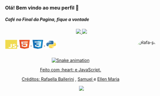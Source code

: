 ### Olá! Bem vindo ao meu perfil  👋
##### Café no Final da Pagina, fique a vontade</p>
<div align="center">
  <a href="https://github.com/Thiago-Regis">
  <img height="130em" src="https://github-readme-stats.vercel.app/api?username=Thiago-Regis&show_icons=true&theme=cobalt&include_all_commits=true&count_private=true"/>
  <img height="130em" src="https://github-readme-stats.vercel.app/api/top-langs/?username=Thiago-Regis&layout=compact&langs_count=7&theme=cobalt"/>
</div>
<div style="display: inline_block"><br>
  <img align="center" alt="Rafa-Js" height="30" width="40" src="https://raw.githubusercontent.com/devicons/devicon/master/icons/javascript/javascript-plain.svg">
  <img align="center" alt="Rafa-HTML" height="30" width="40" src="https://raw.githubusercontent.com/devicons/devicon/master/icons/html5/html5-original.svg">
  <img align="center" alt="Rafa-CSS" height="30" width="40" src="https://raw.githubusercontent.com/devicons/devicon/master/icons/css3/css3-original.svg">
  <img align="center" alt="Rafa-Python" height="30" width="40" src="https://raw.githubusercontent.com/devicons/devicon/master/icons/python/python-original.svg">
  <img align="right" alt="Rafa-pic" height="150" style="border-radius:50px;" src="https://i.redd.it/ha5u69pen1y51.gif">
</div>
 
  ##
 
 <div align="center">
   
  ![Snake animation](https://github.com/Thiago-Regis/Thiago-Regis/blob/output/github-contribution-grid-snake.svg)
   
 </div>
 
 <div align="center">
  <p>Feito com :heart: e JavaScript.</p>
  <p> Créditos:  <a href="https://github.com/rafaballerini">Rafaella Ballerini</a> , <a href="https://github.com/samuelscavassa"> Samuel </a> e <a                         href="https://github.com/ELLEN2121"> Ellen Maria</a> </p>
 </div>
  
 <div align="center"><img height="120em"  src="https://media.tenor.com/UHqZCx1Jrc4AAAAM/milk-mocha.gif"/>
 


